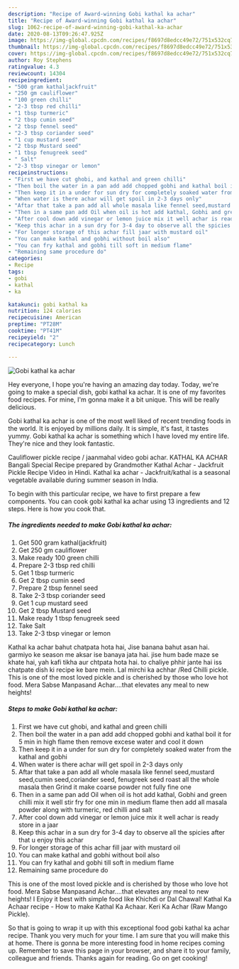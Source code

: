 ```yaml
---
description: "Recipe of Award-winning Gobi kathal ka achar"
title: "Recipe of Award-winning Gobi kathal ka achar"
slug: 1062-recipe-of-award-winning-gobi-kathal-ka-achar
date: 2020-08-13T09:26:47.925Z
image: https://img-global.cpcdn.com/recipes/f8697d8edcc49e72/751x532cq70/gobi-kathal-ka-achar-recipe-main-photo.jpg
thumbnail: https://img-global.cpcdn.com/recipes/f8697d8edcc49e72/751x532cq70/gobi-kathal-ka-achar-recipe-main-photo.jpg
cover: https://img-global.cpcdn.com/recipes/f8697d8edcc49e72/751x532cq70/gobi-kathal-ka-achar-recipe-main-photo.jpg
author: Roy Stephens
ratingvalue: 4.3
reviewcount: 14304
recipeingredient:
- "500 gram kathaljackfruit"
- "250 gm cauliflower"
- "100 green chilli"
- "2-3 tbsp red chilli"
- "1 tbsp turmeric"
- "2 tbsp cumin seed"
- "2 tbsp fennel seed"
- "2-3 tbsp coriander seed"
- "1 cup mustard seed"
- "2 tbsp Mustard seed"
- "1 tbsp fenugreek seed"
- " Salt"
- "2-3 tbsp vinegar or lemon"
recipeinstructions:
- "First we have cut ghobi, and kathal and green chilli"
- "Then boil the water in a pan add add chopped gobhi and kathal boil it for 5 min in high flame then remove excese water and cool it down"
- "Then keep it in a under for sun dry for completely soaked water from the kathal and gobhi"
- "When water is there achar will get spoil in 2-3 days only"
- "Aftar that take a pan add all whole masala like fennel seed,mustard seed,cumin seed,coriander seed, fenugreek seed roast all the whole masala then Grind it make coarse powder not fully fine one"
- "Then in a same pan add Oil when oil is hot add kathal, Gobhi and green chilli mix it well stir fry for one min in medium flame then add all masala powder along with turmeric, red chilli and salt"
- "After cool down add vinegar or lemon juice mix it well achar is ready store in a jaar"
- "Keep this achar in a sun dry for 3-4 day to observe all the spicies after that u enjoy this achar"
- "For longer storage of this achar fill jaar with mustard oil"
- "You can make kathal and gobhi without boil also"
- "You can fry kathal and gobhi till soft in medium flame"
- "Remaining same procedure do"
categories:
- Recipe
tags:
- gobi
- kathal
- ka

katakunci: gobi kathal ka 
nutrition: 124 calories
recipecuisine: American
preptime: "PT28M"
cooktime: "PT41M"
recipeyield: "2"
recipecategory: Lunch

---
```



![Gobi kathal ka achar](https://img-global.cpcdn.com/recipes/f8697d8edcc49e72/751x532cq70/gobi-kathal-ka-achar-recipe-main-photo.jpg)

Hey everyone, I hope you're having an amazing day today. Today, we're going to make a special dish, gobi kathal ka achar. It is one of my favorites food recipes. For mine, I'm gonna make it a bit unique. This will be really delicious.

Gobi kathal ka achar is one of the most well liked of recent trending foods in the world. It is enjoyed by millions daily. It is simple, it's fast, it tastes yummy. Gobi kathal ka achar is something which I have loved my entire life. They're nice and they look fantastic.

Cauliflower pickle recipe / jaanmahal video gobi achar. KATHAL KA ACHAR Bangali Special Recipe prepared by Grandmother Kathal Achar - Jackfruit Pickle Recipe Video in Hindi. Kathal ka achar - Jackfruit/kathal is a seasonal vegetable available during summer season in India.


To begin with this particular recipe, we have to first prepare a few components. You can cook gobi kathal ka achar using 13 ingredients and 12 steps. Here is how you cook that.

<!--inarticleads1-->

##### The ingredients needed to make Gobi kathal ka achar:

1. Get 500 gram kathal(jackfruit)
1. Get 250 gm cauliflower
1. Make ready 100 green chilli
1. Prepare 2-3 tbsp red chilli
1. Get 1 tbsp turmeric
1. Get 2 tbsp cumin seed
1. Prepare 2 tbsp fennel seed
1. Take 2-3 tbsp coriander seed
1. Get 1 cup mustard seed
1. Get 2 tbsp Mustard seed
1. Make ready 1 tbsp fenugreek seed
1. Take  Salt
1. Take 2-3 tbsp vinegar or lemon


Kathal ka achar bahut chatpata hota hai, Jise banana bahut asan hai. garmiyo ke season me aksar ise banaya jata hai. jise hum bade maze se khate hai, yah kafi tikha aur chtpata hota hai. to chaliye phhir jante hai iss chatpate dish ki recipe ke bare mein. Lal mirchi ka achhar /Red Chilli pickle. This is one of the most loved pickle and is cherished by those who love hot food. Mera Sabse Manpasand Achar….that elevates any meal to new heights! 

<!--inarticleads2-->

##### Steps to make Gobi kathal ka achar:

1. First we have cut ghobi, and kathal and green chilli
1. Then boil the water in a pan add add chopped gobhi and kathal boil it for 5 min in high flame then remove excese water and cool it down
1. Then keep it in a under for sun dry for completely soaked water from the kathal and gobhi
1. When water is there achar will get spoil in 2-3 days only
1. Aftar that take a pan add all whole masala like fennel seed,mustard seed,cumin seed,coriander seed, fenugreek seed roast all the whole masala then Grind it make coarse powder not fully fine one
1. Then in a same pan add Oil when oil is hot add kathal, Gobhi and green chilli mix it well stir fry for one min in medium flame then add all masala powder along with turmeric, red chilli and salt
1. After cool down add vinegar or lemon juice mix it well achar is ready store in a jaar
1. Keep this achar in a sun dry for 3-4 day to observe all the spicies after that u enjoy this achar
1. For longer storage of this achar fill jaar with mustard oil
1. You can make kathal and gobhi without boil also
1. You can fry kathal and gobhi till soft in medium flame
1. Remaining same procedure do


This is one of the most loved pickle and is cherished by those who love hot food. Mera Sabse Manpasand Achar….that elevates any meal to new heights! I Enjoy it best with simple food like Khichdi or Dal Chawal! Kathal Ka Achaar recipe - How to make Kathal Ka Achaar. Keri Ka Achar (Raw Mango Pickle). 

So that is going to wrap it up with this exceptional food gobi kathal ka achar recipe. Thank you very much for your time. I am sure that you will make this at home. There is gonna be more interesting food in home recipes coming up. Remember to save this page in your browser, and share it to your family, colleague and friends. Thanks again for reading. Go on get cooking!

